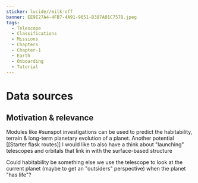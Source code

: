 ```yaml
---
sticker: lucide//milk-off
banner: EE9E27A4-4FB7-4A91-9051-B387A01C7578.jpeg
tags:
  - Telescope
  - Classifications
  - Missions
  - Chapters
  - Chapter-1
  - Earth
  - Onboarding
  - Tutorial
---
```

# Data sources
## Motivation & relevance
Modules like #sunspot investigations can be used to predict the habitability, terrain & long-term planetary evolution of a planet. Another potential [[Starter flask routes]]
I would like to also have a think about "launching" telescopes and orbitals that link in with the surface-based structure

Could habitability be something else we use the telescope to look at the current planet (maybe to get an "outsiders" perspective) when the planet "has life"?